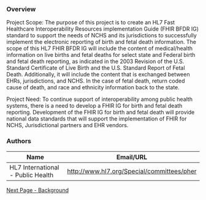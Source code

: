 ### Overview

Project Scope: The purpose of this project is to create an HL7 Fast Healthcare Interoperability Resources implementation Guide (FHIR BFDR IG) standard to support the needs of NCHS and its jurisdictions to successfully implement the electronic reporting of birth and fetal death information. The scope of this HL7 FHIR BFDR IG will include the content of medical/health information on live births and fetal deaths for select state and Federal birth and fetal death reporting, as indicated in the 2003 Revision of the U.S. Standard Certificate of Live Birth and the U.S. Standard Report of Fetal Death. Additionally, it will include the content that is exchanged between EHRs, jurisdictions, and NCHS. In the case of fetal death, return coded cause of death, and race and ethnicity information back to the state.

Project Need: To continue support of interoperability among public health systems, there is a need to develop a FHIR IG for birth and fetal death reporting. Development of the FHIR IG for birth and fetal death will provide national data standards that will support the implementation of FHIR for NCHS, Jurisdictional partners and EHR vendors.



### Authors

<table>
<thead>
<tr>
<th>Name</th>
<th>Email/URL</th>
</tr>
</thead>
<tbody>
<tr>
<td>HL7 International - Public Health</td>
<td><a href="http://www.hl7.org/Special/committees/pher" target="_new">http://www.hl7.org/Special/committees/pher</a></td>
</tr>
</tbody>
</table>




[Next Page - Background](background.html)